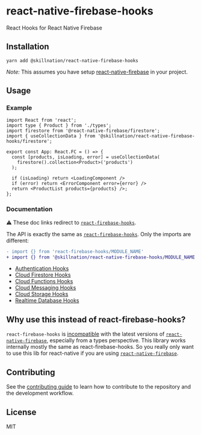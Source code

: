 # react-native-firebase-hooks

React Hooks for React Native Firebase

## Installation

```
yarn add @skillnation/react-native-firebase-hooks
```

_Note:_ This assumes you have setup [react-native-firebase](https://rnfirebase.io/) in your project.

## Usage


### Example

```tsx
import React from 'react';
import type { Product } from './types';
import firestore from '@react-native-firebase/firestore';
import { useCollectionData } from '@skillnation/react-native-firebase-hooks/firestore';

export const App: React.FC = () => {
  const [products, isLoading, error] = useCollectionData(
    firestore().collection<Product>('products')
  );

  if (isLoading) return <LoadingComponent />
  if (error) return <ErrorComponent error={error} />
  return <ProductList products={products} />;
};

```

### Documentation

⚠️ These doc links redirect to [`react-firebase-hooks`](https://github.com/CSFrequency/react-firebase-hooks).

The API is exactly the same as [`react-firebase-hooks`](https://github.com/CSFrequency/react-firebase-hooks).
Only the imports are different:

```diff
- import {} from 'react-firebase-hooks/MODULE_NAME'
+ import {} from '@skillnation/react-native-firebase-hooks/MODULE_NAME'
```

- [Authentication Hooks](https://github.com/CSFrequency/react-firebase-hooks/tree/v4.0.2/auth)
- [Cloud Firestore Hooks](https://github.com/CSFrequency/react-firebase-hooks/tree/v4.0.2/firestore)
- [Cloud Functions Hooks](https://github.com/CSFrequency/react-firebase-hooks/tree/v4.0.2/functions)
- [Cloud Messaging Hooks](https://github.com/CSFrequency/react-firebase-hooks/tree/v4.0.2/messaging)
- [Cloud Storage Hooks](https://github.com/CSFrequency/react-firebase-hooks/tree/v4.0.2/storage)
- [Realtime Database Hooks](https://github.com/CSFrequency/react-firebase-hooks/tree/v4.0.2/database)

## Why use this instead of react-firebase-hooks?

`react-firebase-hooks` is [incompatible](https://github.com/CSFrequency/react-firebase-hooks/issues/181#issue-1046383491) with the latest versions of [`react-native-firebase`](https://rnfirebase.io/), especially from a types perspective.
This library works internally mostly the same as react-firebase-hooks.
So you really only want to use this lib for react-native if you are using [`react-native-firebase`](https://rnfirebase.io/).

## Contributing

See the [contributing guide](CONTRIBUTING.md) to learn how to contribute to the repository and the development workflow.

## License

MIT

